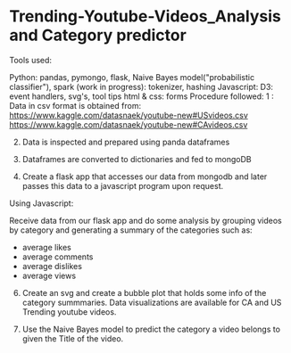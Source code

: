 # Trending-Youtube-Videos_Analysis and Category predictor
Tools used: 

Python: pandas, pymongo, flask, Naive Bayes model("probabilistic classifier"), spark (work in progress): tokenizer, hashing
Javascript: D3: event handlers, svg's, tool tips
html & css: forms
Procedure followed:
1 : Data in csv format is obtained from: 
https://www.kaggle.com/datasnaek/youtube-new#USvideos.csv
https://www.kaggle.com/datasnaek/youtube-new#CAvideos.csv

2. Data is inspected and prepared using panda dataframes

3. Dataframes are converted to dictionaries and fed to mongoDB 

4. Create a flask app that accesses our data from mongodb and later passes this data to a javascript program upon request. 

Using Javascript: 

Receive data from our flask app and do some analysis by grouping videos by category and generating a summary of the categories such as:
- average likes 
- average comments
- average dislikes
- average views 

6. Create an svg and create a bubble plot that holds some info of the category summmaries. Data visualizations are available for CA and US Trending youtube videos.

7. Use the Naive Bayes model to predict the category a video belongs to given the Title of the video. 






